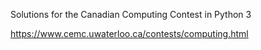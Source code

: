 Solutions for the Canadian Computing Contest in Python 3


https://www.cemc.uwaterloo.ca/contests/computing.html
